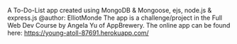 A To-Do-List app created using MongoDB & Mongoose, ejs, node.js & express.js
@author: ElliotMonde
The app is a challenge/project in the Full Web Dev Course by Angela Yu of AppBrewery.
The online app can be found here: https://young-atoll-87691.herokuapp.com/

